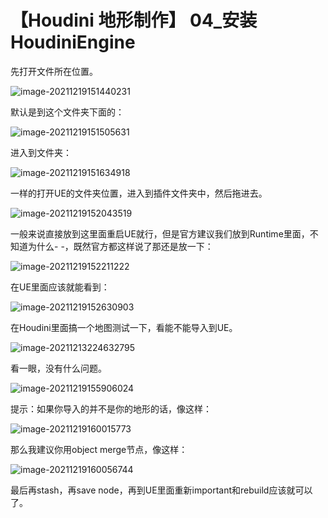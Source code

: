 # 【Houdini 地形制作】 04_安装HoudiniEngine

先打开文件所在位置。

![image-20211219151440231](https://sin998-blog-image.oss-cn-beijing.aliyuncs.com/images/202112191514956.png)

默认是到这个文件夹下面的：

![image-20211219151505631](https://sin998-blog-image.oss-cn-beijing.aliyuncs.com/images/202112191515762.png)

进入到文件夹：

![image-20211219151634918](https://sin998-blog-image.oss-cn-beijing.aliyuncs.com/images/202112191516963.png)

一样的打开UE的文件夹位置，进入到插件文件夹中，然后拖进去。

![image-20211219152043519](https://sin998-blog-image.oss-cn-beijing.aliyuncs.com/images/202112191520753.png)

一般来说直接放到这里面重启UE就行，但是官方建议我们放到Runtime里面，不知道为什么- -，既然官方都这样说了那还是放一下：

![image-20211219152211222](https://sin998-blog-image.oss-cn-beijing.aliyuncs.com/images/202112191522026.png)

在UE里面应该就能看到：

![image-20211219152630903](https://sin998-blog-image.oss-cn-beijing.aliyuncs.com/images/202112191526660.png)

在Houdini里面搞一个地图测试一下，看能不能导入到UE。

![image-20211213224632795](https://sin998-blog-image.oss-cn-beijing.aliyuncs.com/images/202112132246555.png)

看一眼，没有什么问题。

![image-20211219155906024](https://sin998-blog-image.oss-cn-beijing.aliyuncs.com/images/202112191559636.png)

提示：如果你导入的并不是你的地形的话，像这样：

![image-20211219160015773](https://sin998-blog-image.oss-cn-beijing.aliyuncs.com/images/202112191600682.png)

那么我建议你用object merge节点，像这样：

![image-20211219160056744](https://sin998-blog-image.oss-cn-beijing.aliyuncs.com/images/202112191600575.png)

最后再stash，再save node，再到UE里面重新important和rebuild应该就可以了。



